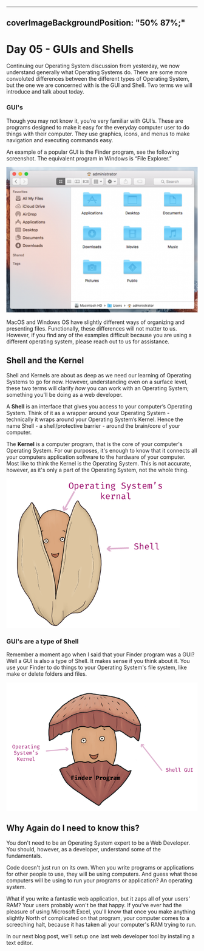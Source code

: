 

---
coverImageBackgroundPosition: "50% 87%;"
---

# Day 05 - GUIs and Shells

Continuing our Operating System discussion from yesterday, we now understand generally what Operating Systems do.  There are some more convoluted differences between the different types of Operating System, but the one we are concerned with is the GUI and Shell.  Two terms we will introduce and talk about today.

### GUI's

Though you may not know it, you’re very familiar with GUI’s. These are programs designed to make it easy for the everyday computer user to do things with their computer. They use graphics, icons, and menus to make navigation and executing commands easy.

An example of a popular GUI is the Finder program, see the following screenshot.  The equivalent program in Windows is “File Explorer.”

![](public/assets/finder-example.png)

MacOS and Windows OS have slightly different ways of organizing and presenting files. Functionally, these differences will not matter to us. However, if you find any of the examples difficult because you are using a different operating system, please reach out to us for assistance.

## Shell and the Kernel

Shell and Kernels are about as deep as we need our learning of Operating Systems to go for now.  However, understanding even on a surface level, these two terms will clarify _how_ you can work with an Operating System; something you'll be doing as a web developer.

A **Shell** is an interface that gives you access to your computer’s Operating System. Think of it as a wrapper around your Operating System - technically it wraps around your Operating System’s Kernel. Hence the name Shell - a shell/protective barrier - around the brain/core of your computer.

The **Kernel** is a computer program, that is the core of your computer's Operating System.  For our purposes, it's enough to know that it connects all your computers application software to the hardware of your computer.  Most like to think the Kernel is the Operating System.  This is not accurate, however, as it's only a part of the Operating System, not the whole thing.

![](public/assets/pistachio.png)

### GUI's are a type of Shell

Remember a moment ago when I said that your Finder program was a GUI?  Well a GUI is also a type of Shell.  It makes sense if you think about it.  You use your Finder to do things to your Operating System's file system, like make or delete folders and files.

![](public/assets/finder-shell.png)

## Why Again do I need to know this?

You don't need to be an Operating System expert to be a Web Developer.  You should, however, as a developer, understand some of the fundamentals.  

Code doesn't just run on its own.  When you write programs or applications for other people to use, they will be using computers.  And guess what those computers will be using to run your programs or application?  An operating system.

What if you write a fantastic web application, but it zaps all of your users' RAM? Your users probably won't be that happy.  If you've ever had the pleasure of using Microsoft Excel, you'll know that once you make anything slightly North of complicated on that program, your computer comes to a screeching halt, because it has taken all your computer's RAM trying to run. 

In our next blog post, we'll setup one last web developer tool by installing a text editor.
